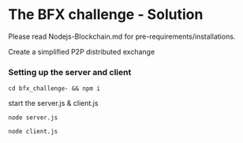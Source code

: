 # The BFX challenge - Solution

Please read Nodejs-Blockchain.md for pre-requirements/installations.

Create a simplified P2P distributed exchange

### Setting up the server and client

```
cd bfx_challenge- && npm i 
```

start the server.js & client.js

```
node server.js
```

```
node client.js
```

